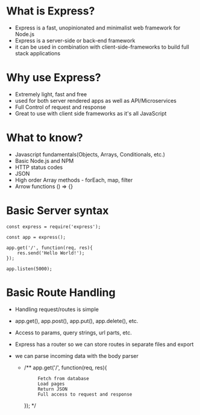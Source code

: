 # What is Express?
- Express is a fast, unopinionated and minimalist web framework for Node.js
- Express is a server-side or back-end framework
- it can be used in combination with client-side-frameworks to build full stack applications

# Why use Express?
- Extremely light, fast and free
- used for both server rendered apps as well as API/Microservices
- Full Control of request and response
- Great to use with client side frameworks as it's all JavaScript

# What to know?
- Javascript fundamentals(Objects, Arrays, Conditionals, etc.)
- Basic Node.js and NPM
- HTTP status codes
- JSON
- High order Array methods - forEach, map, filter
- Arrow functions () => {}

# Basic Server syntax
    const express = require('express');

    const app = express();

    app.get('/', function(req, res){
        res.send('Hello World!');
    });

    app.listen(5000);

# Basic Route Handling
- Handling request/routes is simple
- app.get(), app.post(), app.put(), app.delete(), etc.
- Access to params, query strings, url parts, etc.
- Express has a router so we can store routes in separate files and export
- we can parse incoming data with the body parser

    -  /** app.get('/', function(req, res){
             
                Fetch from database
                Load pages
                Return JSON
                Full access to request and response
        
        });
        */